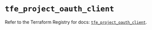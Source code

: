 # `tfe_project_oauth_client`

Refer to the Terraform Registry for docs: [`tfe_project_oauth_client`](https://registry.terraform.io/providers/hashicorp/tfe/0.64.0/docs/resources/project_oauth_client).
